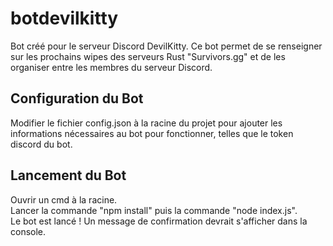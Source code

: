 # botdevilkitty
Bot créé pour le serveur Discord DevilKitty. Ce bot permet de se renseigner sur les prochains wipes des serveurs Rust "Survivors.gg" et de les organiser entre les membres du serveur Discord.

## Configuration du Bot

Modifier le fichier config.json à la racine du projet pour ajouter les informations nécessaires au bot pour fonctionner, telles que le token discord du bot.


## Lancement du Bot

Ouvrir un cmd à la racine.<br />
Lancer la commande "npm install" puis la commande "node index.js".<br />
Le bot est lancé ! Un message de confirmation devrait s'afficher dans la console.
